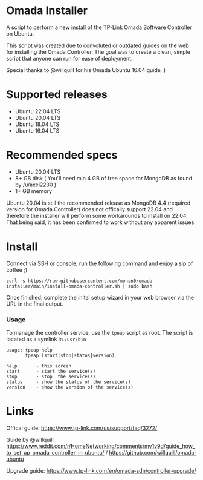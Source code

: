 # Omada Installer
A script to perform a new install of the TP-Link Omada Software Controller on Ubuntu.

This script was created due to convoluted or outdated guides on the web for installing the Omada Controller. The goal was to create a clean, simple script that anyone can run for ease of deployment.

Special thanks to @willquill for his Omada Ubuntu 16.04 guide :)

# Supported releases
- Ubuntu 22.04 LTS
- Ubuntu 20.04 LTS
- Ubuntu 18.04 LTS
- Ubuntu 16.04 LTS

# Recommended specs
- Ubuntu 20.04 LTS
- 8+ GB disk ( You'll need min 4 GB of free space for MongoDB as found by /u/axel2230 )
- 1+ GB memory

Ubuntu 20.04 is still the recommended release as MongoDB 4.4 (required version for Omada Controller) does not offically support 22.04 and therefore the installer will perform some workarounds to install on 22.04. That being said, it has been confirmed to work without any apparent issues.

# Install
Connect via SSH or console, run the following command and enjoy a sip of coffee ;)

```
curl -s https://raw.githubusercontent.com/monsn0/omada-installer/main/install-omada-controller.sh | sudo bash
```

Once finished, complete the inital setup wizard in your web browser via the URL in the final output.

### Usage
To manage the controller service, use the `tpeap` script as root.
The script is located as a symlink in `/usr/bin`

```
usage: tpeap help
       tpeap (start|stop|status|version)

help       - this screen
start      - start the service(s)
stop       - stop  the service(s)
status     - show the status of the service(s)
version    - show the version of the service(s)
```

# Links
Offical guide: https://www.tp-link.com/us/support/faq/3272/

Guide by @willquill : https://www.reddit.com/r/HomeNetworking/comments/mv1v9d/guide_how_to_set_up_omada_controller_in_ubuntu/ / https://github.com/willquill/omada-ubuntu

Upgrade guide: https://www.tp-link.com/en/omada-sdn/controller-upgrade/
